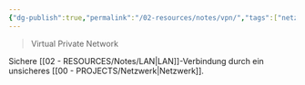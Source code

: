 ```yaml
---
{"dg-publish":true,"permalink":"/02-resources/notes/vpn/","tags":["netzwerk"],"noteIcon":"","updated":"2024-06-09T20:03:02.244+02:00"}
---
```


> Virtual Private Network 

Sichere [[02 - RESOURCES/Notes/LAN\|LAN]]-Verbindung durch ein unsicheres [[00 - PROJECTS/Netzwerk\|Netzwerk]].